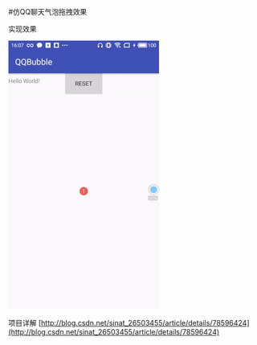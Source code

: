 #仿QQ聊天气泡拖拽效果

实现效果

![image](https://github.com/ArenasPan/QQBubble/blob/master/1.gif?raw=true)


项目详解 [http://blog.csdn.net/sinat_26503455/article/details/78596424](http://blog.csdn.net/sinat_26503455/article/details/78596424)